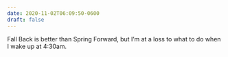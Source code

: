 ```yaml
---
date: 2020-11-02T06:09:50-0600
draft: false
---
```




Fall Back is better than Spring Forward, but I’m at a loss to what to do when I wake up at 4:30am.



